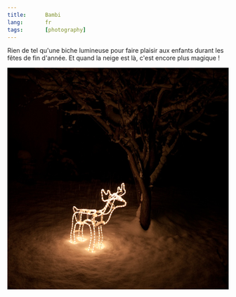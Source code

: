 ```yaml
---
title:      Bambi
lang:       fr
tags:       [photography]
---
```


Rien de tel qu'une biche lumineuse pour faire plaisir aux enfants durant les fêtes de fin d'année. Et quand la neige est là, c'est encore plus magique !

![](bambi.jpg "Bambi")
